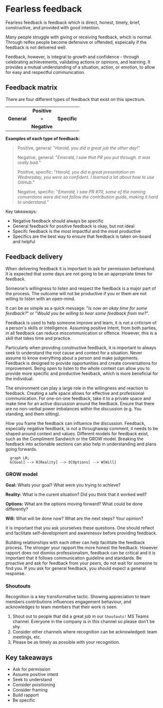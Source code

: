 # Fearless feedback

Fearless feedback is feedback which is direct, honest, timely, brief, constructive, and provided with good intention.

Many people struggle with giving or receiving feedback, which is normal. Through relfex people become defensive or offended, espeically if the feedback is not delivered well.

Feedback, however, is integral to growth and confidence - through celebrating achievements, validating actions or opinions, and learning. It provides a mutual understanding of a situation, action, or emotion, to allow for easy and respectful communication.

## Feedback matrix

There are four different types of feedback that exist on this spectrum.

|             |              |              |
| :---------- | :----------: | -----------: |
|             | **Positive** |
| **General** |      +       | **Specific** |
|             | **Negative** |              |

**Examples of each type of feedback:**

> Positive, general: "_Harold, you did a great job the other day!_"
>
> Negative, general: "_Emerald, I saw that PR you put through. It was really bad._"
>
> Positive, specific: "_Harold, you did a great presentation on Wednesday, you were so confident. I learned a lot about how to use GitHub._"
>
> Negative, specific: "_Emerald, I saw PR #70, some of the naming conventions were did not follow the contribution guide, making it hard to understand._"

Key takeaways:

- Negative feedback should always be specific
- General feedback for positive feedback is okay, but not ideal
- Specifc feedback is the most impactful and the most productive
- Specifics are the best way to ensure that feedback is taken on-board and helpful

## Feedback delivery

When delivering feedback it is important to ask for permission beforehand. It is expected that some days are not going to be an appropriate times for feedback.

Someone's willingness to listen and respect the feedback is a major part of the process. The outcome will not be productive if you or them are not willing to listen with an open-mind.

It can be as simple as a quick message: "_Is now an okay time for some feedback?_" or "_Would you be willing to hear some feedback from me?_".

Feedback is used to help someone improve and learn, it is not a criticism of a person's skills or intelligence. Assuming positive intent, from both parties, in all feedback can reduce miscommunication or offence. However, this is a skill that takes time and practice.

Particularly when providing constructive feedback, it is important to always seek to understand the root cause and context for a situation. Never assume to know everything about a person and make judgements. Feedback is designed to provide opportunities and create conversations for improvement. Being open to listen to the whole context can allow you to provide more specific and productive feedback, which is more beneficial for the individual.

The environment can play a large role in the willingness and reaction to feedback. Creating a safe space allows for effective and professional communication. For one-on-one feedback, take it to a private space and make time for an active discussion around the feedback. Ensure that there are no non-verbal power imbalances within the discussion (e.g. You standing, and them sitting).

How you frame the feedback can influence the discussion. Feedback, especially negative feedback, is not a throughaway comment, it needs to be shaped around context and values. Different models for feedback exist, such as the Compliment Sandwich or the GROW model. Breaking the feedback into actionable sections can also help in understanding and plans going forwards.

```mermaid
  graph LR;
  G[Goal] --> R[Reality] --> O[Options] --> W[Will]
```

### GROW model

**Goal:** Whats your goal? What were you trying to achieve?

**Reality:** What is the curent situation? Did you think that it worked well?

**Options:** What are the options moving forward? What could be done differently?

**Will:** What will be done now? What are the next steps? Your opinion?

It is important that you ask yourselves these questions. One should reflect and facilitate self-development and awarenessv before providing feedback.

Building relationships with each other can help facilitate the feedback process. The stronger your rapport the more honest the feedback. However rapport does not dismiss professionalism, feedback can be critical and it is important that it follows communication guideline and standards. Be proactive and ask for feedback from your peers, do not wait for someone to find you. If you ask for general feedback, you should expect a general response.

### Shoutouts

Recognition is a key transformative tactic. Showing appreciation to team members contributions influences engagement behaviour, and acknowledges to team members that their work is seen.

1. Shout out to people that did a great job in our `Shoutouts!` MS Teams channel. Everyone in the company is in this channel so please don't be shy.
1. Consider other channels where recognition can be acknowledged: team meetings, etc.
1. Please be as timely as possible with your recognition.

## Key takeaways

- Ask for permission
- Assume positive intent
- Seek to understand
- Consider poisitioning
- Consider framing
- Build rapport
- Be specific
